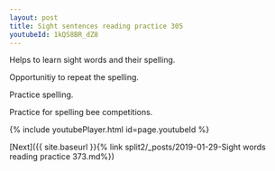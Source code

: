 ```yaml
---
layout: post
title: Sight sentences reading practice 305
youtubeId: 1kQS8BR_dZ8
---
```

 
 
Helps to learn sight words and their spelling.

Opportunitiy to repeat the spelling. 

Practice spelling. 
 
Practice for spelling bee competitions. 
 
{% include youtubePlayer.html id=page.youtubeId %}
 
 

[Next]({{ site.baseurl }}{% link  split2/_posts/2019-01-29-Sight words reading practice 373.md%})
 
